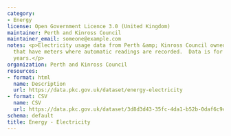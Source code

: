 ```yaml
---
category:
- Energy
license: Open Government Licence 3.0 (United Kingdom)
maintainer: Perth and Kinross Council
maintainer_email: someone@example.com
notes: <p>Electricity usage data from Perth &amp; Kinross Council owned buildings
  that have meters where automatic readings are recorded.  Data is for the last  2
  years.</p>
organization: Perth and Kinross Council
resources:
- format: html
  name: Description
  url: https://data.pkc.gov.uk/dataset/energy-electricity
- format: CSV
  name: CSV
  url: https://data.pkc.gov.uk/dataset/3d8d3d43-35fc-4da1-b52b-0daf6c9c6f72/resource/ed1fd7df-69c5-41a3-b52f-ca111a308d34/download/energyelectricity.csv
schema: default
title: Energy - Electricity
---
```

